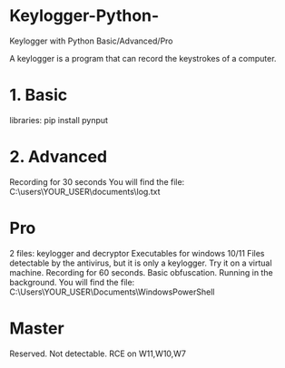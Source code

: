 # Keylogger-Python-
Keylogger with Python  Basic/Advanced/Pro

A keylogger is a program that can record the keystrokes of a computer.

# 1. Basic
libraries: pip install pynput

# 2. Advanced
Recording for 30 seconds
You will find the file: C:\users\YOUR_USER\documents\log.txt

# Pro 
2 files: keylogger and decryptor
Executables for windows 10/11
Files detectable by the antivirus, but it is only a keylogger. Try it on a virtual machine.
Recording for 60 seconds.
Basic obfuscation.
Running in the background.
You will find the file: C:\Users\YOUR_USER\Documents\WindowsPowerShell

# Master 
Reserved. Not detectable. RCE on W11,W10,W7
